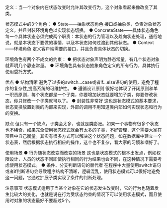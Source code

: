 定义：当一个对象内在状态改变时允许其改变行为，这个对象看起来像改变了其类。

状态模式中的3个角色：
● State——抽象状态角色
接口或抽象类，负责对象状态定义，并且封装环境角色以实现状态切换。
● ConcreteState——具体状态角色
每一个具体状态必须完成两个职责：本状态的行为管理以及趋向状态处理，通俗地说，就是本状态下要做的事情，以及本状态如何过渡到其他状态。
● Context——环境角色
定义客户端需要的接口，并且负责具体状态的切换。

环境角色有两个不成文的约束：
● 把状态对象声明为静态常量，有几个状态对象就声明几个静态常量。
● 环境角色具有状态抽象角色定义的所有行为，具体执行使用委托方式。

优点
● 结构清晰
避免了过多的switch...case或者if...else语句的使用，避免了程序的复杂性,提高系统的可维护性。
● 遵循设计原则
很好地体现了开闭原则和单一职责原则，每个状态都是一个子类，你要增加状态就要增加子类，你要修改状态，你只修改一个子类就可以了。
● 封装性非常好
这也是状态模式的基本要求，状态变换放置到类的内部来实现，外部的调用不用知道类内部如何实现状态和行为的变换。

缺点
但只有一个缺点，子类会太多，也就是类膨胀。如果一个事物有很多个状态也不稀奇，如果完全使用状态模式就会有太多的子类，不好管理，这个需要大家在项目中自己衡量。其实有很多方式可以解决这个状态问题，如在数据库中建立一个状态表，然后根据状态执行相应的操作，这个也不复杂，看大家的习惯和嗜好了。

使用场景
● 行为随状态改变而改变的场景
这也是状态模式的根本出发点，例如权限设计，人员的状态不同即使执行相同的行为结果也会不同，在这种情况下需要考虑使用状态模式。
● 条件、分支判断语句的替代者
在程序中大量使用switch语句或者if判断语句会导致程序结构不清晰，逻辑混乱，使用状态模式可以很好地避免这一问题，它通过扩展子类实现了条件的判断处理。

注意事项
状态模式适用于当某个对象在它的状态发生改变时，它的行为也随着发生比较大的变化，也就是说在行为受状态约束的情况下可以使用状态模式，而且使用时对象的状态最好不要超过5个。